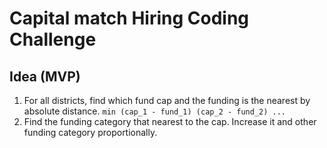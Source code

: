 # Capital match Hiring Coding Challenge

## Idea (MVP)
1. For all districts, find which fund cap and the funding is the nearest by absolute distance. `min (cap_1 - fund_1) (cap_2 - fund_2) ...`
2. Find the funding category that nearest to the cap. Increase it and other funding category proportionally.
